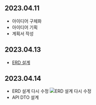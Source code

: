 
## 2023.04.11
- 아이디어 구체화
- 아이디어 기획
- 계획서 작성


## 2023.04.13
- [ERD 설계](https://www.erdcloud.com/d/PW3gYYNc6SHaCHFgF)


## 2023.04.14
- ERD 설계 다시 수정
 ![ERD 설계 다시 수정](https://user-images.githubusercontent.com/109887404/231990225-26ae8eda-4e39-44a4-bd4d-c7395eeaea9f.PNG)
- API DTO 설계
